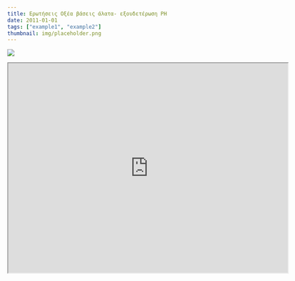 ```yaml
---
title: Ερωτήσεις Οξέα βάσεις άλατα- εξουδετέρωση PH
date: 2011-01-01
tags: ["example1", "example2"]
thumbnail: img/placeholder.png
---
```

![](http://scienceducationucy.wikispaces.com/file/view/image004.gif/394335140/image004.gif) 
<iframe height="480" src="https://docs.google.com/file/d/0B4T-U5-yEriSd0ZmUGFFMHFiODg/preview" width="640"></iframe>
